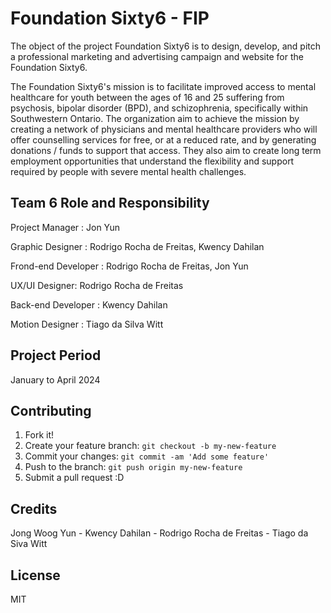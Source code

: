 # Foundation Sixty6 - FIP

The object of the project Foundation Sixty6 is to design, develop, and pitch a professional marketing and advertising campaign and website for the Foundation Sixty6.

The Foundation Sixty6's mission is to facilitate improved access to mental healthcare for youth between the ages of 16 and 25 suffering from psychosis, bipolar disorder (BPD), and schizophrenia,
specifically within Southwestern Ontario.
The organization  aim to achieve the mission by creating a network of physicians and mental healthcare
providers who will offer counselling services for free, or at a reduced rate, and by
generating donations / funds to support that access.
They also aim to create long term employment opportunities that understand the flexibility
and support required by people with severe mental health challenges.


## Team 6 Role and Responsibility

Project Manager : Jon Yun

Graphic Designer : Rodrigo Rocha de Freitas, Kwency Dahilan

Frond-end Developer : Rodrigo Rocha de Freitas, Jon Yun

UX/UI Designer: Rodrigo Rocha de Freitas

Back-end Developer : Kwency Dahilan

Motion Designer : Tiago da Silva Witt

## Project Period

January to April 2024

## Contributing

1. Fork it!
2. Create your feature branch: `git checkout -b my-new-feature`
3. Commit your changes: `git commit -am 'Add some feature'`
4. Push to the branch: `git push origin my-new-feature`
5. Submit a pull request :D

## Credits

Jong Woog Yun - Kwency Dahilan - Rodrigo Rocha de Freitas  - Tiago da Siva Witt

## License

MIT